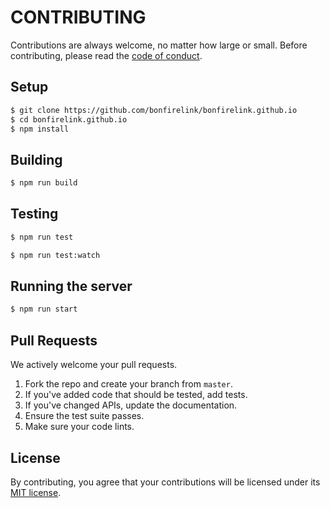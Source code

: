 # CONTRIBUTING

Contributions are always welcome, no matter how large or small. Before contributing,
please read the [code of conduct](CODE_OF_CONDUCT.md).

## Setup

```sh
$ git clone https://github.com/bonfirelink/bonfirelink.github.io
$ cd bonfirelink.github.io
$ npm install
```

## Building

```sh
$ npm run build
```

## Testing

```sh
$ npm run test
```

```sh
$ npm run test:watch
```

## Running the server

```sh
$ npm run start
```

## Pull Requests

We actively welcome your pull requests.

1. Fork the repo and create your branch from `master`.
2. If you've added code that should be tested, add tests.
3. If you've changed APIs, update the documentation.
4. Ensure the test suite passes.
5. Make sure your code lints.

## License

By contributing, you agree that your contributions will be licensed
under its [MIT license](LICENSE).
